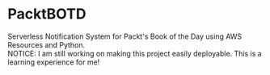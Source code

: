 # PacktBOTD
Serverless Notification System for Packt's Book of the Day using AWS Resources and Python.\
NOTICE: I am still working on making this project easily deployable. This is a learning experience for me!
